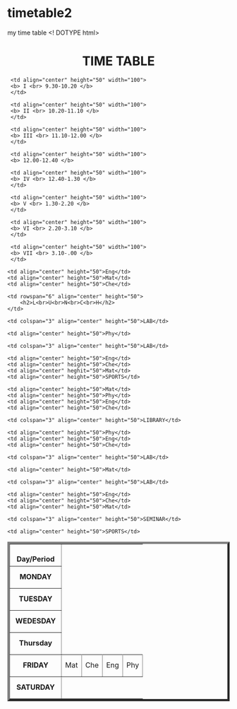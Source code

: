 # timetable2
my time table
<! DOTYPE html>
<html>

  <body>

   <center> <h1> TIME TABLE </h1> </center>

   <table border="5" cellspacing="0" align="center">

   <!--<caption>Timetable</caption>-->

  <tr>
     <td align="center" height="50" width="100">
     <br> <b> Day/Period </b> </br>
     </td>

     <td align="center" height="50" width="100">    
     <b> I <br> 9.30-10.20 </b>
     </td> 
     
     <td align="center" height="50" width="100">    
     <b> II <br> 10.20-11.10 </b>
     </td>
     
     <td align="center" height="50" width="100">    
     <b> III <br> 11.10-12.00 </b>
     </td>
   
     <td align="center" height="50" width="100">
     <b> 12.00-12.40 </b>

     <td align="center" height="50" width="100">    
     <b> IV <br> 12.40-1.30 </b>
     </td>

     <td align="center" height="50" width="100">
     <b> V <br> 1.30-2.20 </b>
     </td>

     <td align="center" height="50" width="100">
     <b> VI <br> 2.20-3.10 </b>
     </td>

     <td align="center" height="50" width="100">
     <b> VII <br> 3.10-.00 </b>
     </td>
  </tr>


  <tr>
    <td align="center" height="50">
    <b> MONDAY </b> <br>
    </td>

    <td align="center" height="50">Eng</td>
    <td align="center" height="50">Mat</td>
    <td align="center" height="50">Che</td>

    <td rowspan="6" align="center" height="50">
        <h2>L<br>U<br>N<br>C<br>H</h2>
    </td>

    <td colspan="3" align="center" height="50">LAB</td>

    <td align="center" height="50">Phy</td>     
  </tr>

  <tr>
    <td align="center" height="50">
       <b>TUESDAY</b>
    </td>

    <td colspan="3" align="center" height="50">LAB</td>

    <td align="center" height="50">Eng</td>
    <td align="center" height="50">Che</td>
    <td align="center" heghit="50">Mat</td>
    <td align="center" height="50">SPORTS</td>
  </tr>

  <tr>
   <td align="center" height="50">
     <b>WEDESDAY</b>
   </td>
    
    <td align="center" height="50">Mat</td>
    <td align="center" height="50">Phy</td>
    <td align="center" height="50">Eng</td>
    <td align="center" height="50">Che</td>

    <td colspan="3" align="center" height="50">LIBRARY</td>
 </tr>

  <tr>
    <td align="center" height="50">
       <b>Thursday</b>
     </td>

    <td align="center" height="50">Phy</td>
    <td align="center" height="50">Eng</td>
    <td align="center" height="50">Che</td>
    
    <td colspan="3" align="center" height="50">LAB</td>

    <td align="center" height="50">Mat</td>
  </tr>

  <tr>
    <td align="center" height="50">
       <b>FRIDAY</b>
    </td>

    <td colspan="3" align="center" height="50">LAB</td>

   <td align="center" height="50">Mat</td>
   <td align="center" height="50">Che</td>
   <td align="center" height="50">Eng</td>
   <td align="center" height="50">Phy</td>
  </tr>

  <tr>
    <td align="center" height="50">
      <b>SATURDAY</b>
    </td>
  
    <td align="center" height="50">Eng</td>
    <td align="center" height="50">Che</td>
    <td align="center" height="50">Mat</td>

    <td colspan="3" align="center" height="50">SEMINAR</td>

    <td align="center" height="50">SPORTS</td>

  

  </table>

  </body>

</html>
        
        
        
        
        
        
        
        
        
        
        
        
        
        
        
        
        
